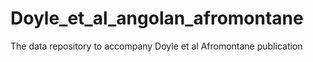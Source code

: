 # Doyle_et_al_angolan_afromontane
The data repository to accompany Doyle et al Afromontane publication
